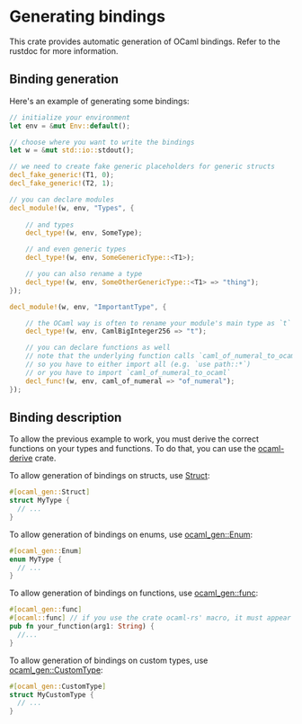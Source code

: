 # Generating bindings

This crate provides automatic generation of OCaml bindings.
Refer to the rustdoc for more information.

## Binding generation

Here's an example of generating some bindings:

```rust
// initialize your environment
let env = &mut Env::default();

// choose where you want to write the bindings
let w = &mut std::io::stdout();

// we need to create fake generic placeholders for generic structs
decl_fake_generic!(T1, 0);
decl_fake_generic!(T2, 1);

// you can declare modules
decl_module!(w, env, "Types", {
    
    // and types
    decl_type!(w, env, SomeType);

    // and even generic types
    decl_type!(w, env, SomeGenericType::<T1>);

    // you can also rename a type
    decl_type!(w, env, SomeOtherGenericType::<T1> => "thing");
});

decl_module!(w, env, "ImportantType", {

    // the OCaml way is often to rename your module's main type as `t`
    decl_type!(w, env, CamlBigInteger256 => "t");

    // you can declare functions as well
    // note that the underlying function calls `caml_of_numeral_to_ocaml`
    // so you have to either import all (e.g. `use path::*`)
    // or you have to import `caml_of_numeral_to_ocaml`
    decl_func!(w, env, caml_of_numeral => "of_numeral");
});
```

## Binding description

To allow the previous example to work, you must derive the correct functions on your types and functions.
To do that, you can use the [ocaml-derive](./derive) crate.

To allow generation of bindings on structs, use [Struct]():

```rust
#[ocaml_gen::Struct]
struct MyType {
  // ...
}
```

To allow generation of bindings on enums, use [ocaml_gen::Enum]():

```rust
#[ocaml_gen::Enum]
enum MyType {
  // ...
}
```

To allow generation of bindings on functions, use [ocaml_gen::func]():

```rust
#[ocaml_gen::func]
#[ocaml::func] // if you use the crate ocaml-rs' macro, it must appear after
pub fn your_function(arg1: String) {
  //...
}
```

To allow generation of bindings on custom types, use [ocaml_gen::CustomType]():

```rust
#[ocaml_gen::CustomType]
struct MyCustomType {
  // ...
}
```

